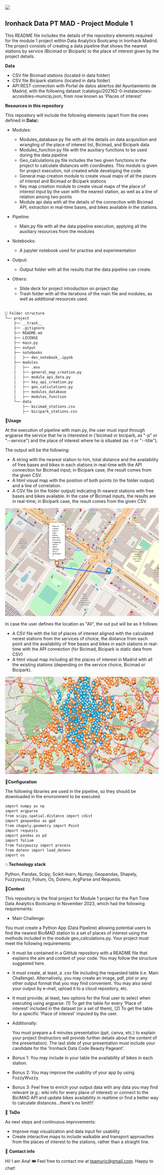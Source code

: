 <p align="left"><img src="https://cdn-images-1.medium.com/max/184/1*2GDcaeYIx_bQAZLxWM4PsQ@2x.png"></p>

## **Ironhack Data PT MAD - Project Module 1**

This README file includes the details of the repository elements required for the module 1 project within Data Analytics Bootcamp in Ironhack Madrid.
The project consists of creating a data pipeline that shows the nearest stations by service (Bicimad or Bicipark) to the place of interest given by the project details. 

**Data**

- CSV file Bicimad stations (located in data folder)
- CSV file Bicipark stations (located in data folder)
- API REST connection with Portal de datos abiertos del Ayuntamiento de Madrid, with the following dataset /catalogo/202162-0-instalaciones-accesibles-municip.json, from now known as 'Places of interest'

**Resources in this repository**

This repository will include the following elements (apart from the ones defined in **Data**): 

- Modules:

    - Modules_database py file with all the details on data acquisition and wrangling of the place of interest list, Bicimad, and Bicipark data
    - Modules_function py file with the auxiliary functions to be used during the data pipeline
    - Geo_calculations py file includes the two given functions in the project to calculate distances with coordinates. This module is given for project execution, not created while developing the code.
    - General map creation module to create visual maps of all the places of interest and Bicimad or Bicipark stations
    - Key map creation module to create visual maps of the place of interest input by the user with the nearest station, as well as a line of relation among two points
    - Module api data with all the details of the connection with Bicimad API, extraction in real-time bases, and bikes available in the stations.
      
- Pipeline:

    - Main.py file with all the data pipeline execution, applying all the auxiliary resources from the modules
      
- Notebooks: 

    - A jupyter notebook used for practise and experimentation
      
- Output:
  
    - Output folder with all the results that the data pipeline can create.

- Others:

    - Slide deck for project introduction on project day
    - Trash folder with all the iterations of the main file and modules, as well as additional resources used.
```

📁 Folder structure
└── project
    ├── __trash__
    ├── .gitignore
    ├── README.md
    ├── LICENSE
    ├── main.py
    ├── output
    ├── notebooks
    │   ├── dev_notebook_.ipynb
    ├── modules
    │   ├── .env
    │   ├── general_map_creation.py
    │   ├── module_api_data.py
    │   ├── key_api_creation.py
    │   ├── geo_calculations.py
    │   ├── modules_database
    │   ├── modules_function
    └── data
        ├── bicimad_stations.csv
        ├── bicipark_stations.csv

```

🥤**Usage**

At the execution of pipeline with main.py, the user must input through argparse the service that he is interested in ('bicimad or bicipark, as "-p" or "--service") and the place of interest where he is situated (as -t or "--title"). 

The output will be the following: 

- A string with the nearest station to him, total distance and the availability of free bases and bikes in each stations in real-time with the API connection for Bicimad input; in Bicipark case, the result comes from the given CSV.
- A html visual map with the position of both points (in the folder output) and a line of correlation.
- A CSV file (in the folder output) indicating th nearest stations with free bases and bikes available. In the case of Bicimad inputs, the results are in real-time; in Bicipark case, the result comes from the given CSV.

![Map](/_trash_/Keymap.png)

In case the user defines the location as "All", the out put will be as it follows: 

- A CSV file with the list of places of interest aligned with the calculated nerest stations from the services of choice,  the distance from each point and the availability of free bases and bikes in each stations in real-time with the API connection (for Bicimad, Bicipark is static data from CSV)
- A html visual map including all the places of interest in Madrid with all the existing stations (depending on the service choice, Bicimad or Bicipark).

![Map](/_trash_/Completemap.png)

🔧**Configuration**

The following libraries are used in the pipeline, so they should be downloaded in the environment to be executed

```
import numpy as np
import argparse
from scipy.spatial.distance import cdist
import geopandas as gpd
from shapely.geometry import Point
import requests
import pandas as pd 
import folium 
from fuzzywuzzy import process
from dotenv import load_dotenv
import os
```

💥**Technology stack**

Python, Pandas, Scipy, Scikit-learn, Numpy, Geopandas, Shapely, Fuzzywuzzy, Folium, Os, Dotenv, ArgParse and Requests.

👀**Context**

This repository is the final project for Module 1 project for the Part Time Data Analytics Bootcamp in November 2023, which had the following requirements: 

- Main Challenge:

You must create a Python App (Data Pipeline) allowing potential users to find the nearest BiciMAD station to a set of places of interest using the methods included in the module geo_calculations.py.
Your project must meet the following requirements:

- It must be contained in a GitHub repository with a README file that explains the aim and content of your code. You may follow the structure suggested here.

- It must create, at least, a .csv file including the requested table (i.e. Main Challenge). Alternatively, you may create an image, pdf, plot or any other output format that you may find convenient. You may also send your output by e-mail, upload it to a cloud repository, etc.

- It must provide, at least, two options for the final user to select when executing using argparse: (1) To get the table for every 'Place of interest' included in the dataset (or a set of them), (2) To get the table for a specific 'Place of interest' imputed by the user.

- Additionally:

    You must prepare a 4 minutes presentation (ppt, canva, etc.) to explain your project (Instructors will provide further details about the content of the presentation). The last slide of your presentation must include your candidate for the 'Ironhack Data Code Beauty Pageant'.

- Bonus 1:
You may include in your table the availability of bikes in each station.

- Bonus 2:
You may improve the usability of your app by using FuzzyWuzzy.

- Bonus 3:
Feel free to enrich your output data with any data you may find relevant (e.g.: wiki info for every place of interest) or connect to the BiciMAD API and update bikes availability in realtime or find a better way to calculate distances...there's no limit!!!

💩 **ToDo**

As next steps and continuous improvements: 

- Improve map visualization and data input for usability 
- Create interactive maps to include walkable and transport approaches from the places of interest to the stations, rather than a straight line.


💌 **Contact info**

Hi! I am Ana! 🎟
Feel free to contact me at teamurjc@gmail.com. Happy to chat!
